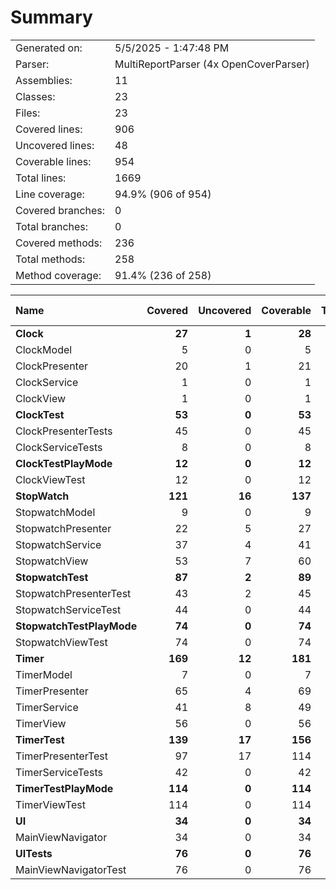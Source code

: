 ﻿# Summary
|||
|:---|:---|
| Generated on: | 5/5/2025 - 1:47:48 PM |
| Parser: | MultiReportParser (4x OpenCoverParser) |
| Assemblies: | 11 |
| Classes: | 23 |
| Files: | 23 |
| Covered lines: | 906 |
| Uncovered lines: | 48 |
| Coverable lines: | 954 |
| Total lines: | 1669 |
| Line coverage: | 94.9% (906 of 954) |
| Covered branches: | 0 |
| Total branches: | 0 |
| Covered methods: | 236 |
| Total methods: | 258 |
| Method coverage: | 91.4% (236 of 258) |

|**Name**|**Covered**|**Uncovered**|**Coverable**|**Total**|**Line coverage**|**Covered**|**Total**|**Branch coverage**|**Covered**|**Total**|**Method coverage**|
|:---|---:|---:|---:|---:|---:|---:|---:|---:|---:|---:|---:|
|**Clock**|**27**|**1**|**28**|**69**|**96.4%**|**0**|**0**|****|**9**|**9**|**100%**|
|ClockModel|5|0|5|12|100%|0|0||3|3|100%|
|ClockPresenter|20|1|21|42|95.2%|0|0||4|4|100%|
|ClockService|1|0|1|6|100%|0|0||1|1|100%|
|ClockView|1|0|1|9|100%|0|0||1|1|100%|
|**ClockTest**|**53**|**0**|**53**|**117**|**100%**|**0**|**0**|****|**16**|**16**|**100%**|
|ClockPresenterTests|45|0|45|96|100%|0|0||14|14|100%|
|ClockServiceTests|8|0|8|21|100%|0|0||2|2|100%|
|**ClockTestPlayMode**|**12**|**0**|**12**|**31**|**100%**|**0**|**0**|****|**1**|**1**|**100%**|
|ClockViewTest|12|0|12|31|100%|0|0||1|1|100%|
|**StopWatch**|**121**|**16**|**137**|**235**|**88.3%**|**0**|**0**|****|**25**|**30**|**83.3%**|
|StopwatchModel|9|0|9|16|100%|0|0||4|4|100%|
|StopwatchPresenter|22|5|27|52|81.4%|0|0||3|4|75%|
|StopwatchService|37|4|41|69|90.2%|0|0||9|9|100%|
|StopwatchView|53|7|60|98|88.3%|0|0||9|13|69.2%|
|**StopwatchTest**|**87**|**2**|**89**|**172**|**97.7%**|**0**|**0**|****|**37**|**39**|**94.8%**|
|StopwatchPresenterTest|43|2|45|86|95.5%|0|0||29|31|93.5%|
|StopwatchServiceTest|44|0|44|86|100%|0|0||8|8|100%|
|**StopwatchTestPlayMode**|**74**|**0**|**74**|**124**|**100%**|**0**|**0**|****|**6**|**6**|**100%**|
|StopwatchViewTest|74|0|74|124|100%|0|0||6|6|100%|
|**Timer**|**169**|**12**|**181**|**309**|**93.3%**|**0**|**0**|****|**38**|**39**|**97.4%**|
|TimerModel|7|0|7|14|100%|0|0||3|3|100%|
|TimerPresenter|65|4|69|120|94.2%|0|0||9|9|100%|
|TimerService|41|8|49|79|83.6%|0|0||9|10|90%|
|TimerView|56|0|56|96|100%|0|0||17|17|100%|
|**TimerTest**|**139**|**17**|**156**|**231**|**89.1%**|**0**|**0**|****|**80**|**94**|**85.1%**|
|TimerPresenterTest|97|17|114|153|85%|0|0||73|87|83.9%|
|TimerServiceTests|42|0|42|78|100%|0|0||7|7|100%|
|**TimerTestPlayMode**|**114**|**0**|**114**|**189**|**100%**|**0**|**0**|****|**10**|**10**|**100%**|
|TimerViewTest|114|0|114|189|100%|0|0||10|10|100%|
|**UI**|**34**|**0**|**34**|**64**|**100%**|**0**|**0**|****|**7**|**7**|**100%**|
|MainViewNavigator|34|0|34|64|100%|0|0||7|7|100%|
|**UITests**|**76**|**0**|**76**|**128**|**100%**|**0**|**0**|****|**7**|**7**|**100%**|
|MainViewNavigatorTest|76|0|76|128|100%|0|0||7|7|100%|
